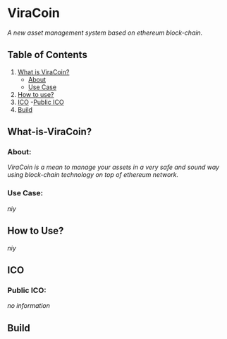 # ViraCoin

*A new asset management system based on ethereum block-chain.*

## Table of Contents

1. [What is ViraCoin?](#What-is-ViraCoin?)
    - [About](#About:)
    - [Use Case](#Use-Case:)
1. [How to use?](#How-to-Use)
1. [ICO](#ico)
    -[Public ICO](#Public-ICO:)
1. [Build](#Build)

## What-is-ViraCoin?

### About:

*ViraCoin is a mean to manage your assets in a very safe and sound way using block-chain technology on top of ethereum network.*

### Use Case:

*niy*

## How to Use?

*niy*

## ICO

### Public ICO:

*no information*

## Build


